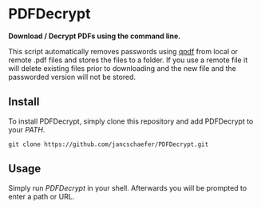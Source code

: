 # PDFDecrypt
__Download / Decrypt PDFs using the command line.__

This script automatically removes passwords using [qpdf](https://github.com/qpdf/qpdf) from local or remote .pdf files and stores the files to a folder. If you use a remote file it will delete existing files prior to downloading and the new file and the passworded version will not be stored.

## Install
To install PDFDecrypt, simply clone this repository and add PDFDecrypt to your _PATH_.

```shell
git clone https://github.com/jancschaefer/PDFDecrypt.git
```

## Usage
Simply run _PDFDecrypt_	in your shell. Afterwards you will be prompted to enter a path or URL.
